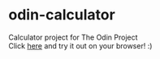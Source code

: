 # odin-calculator
Calculator project for The Odin Project
<br>
Click [here](https://28r.github.io/odin-calculator/) and try it out on your browser! :)